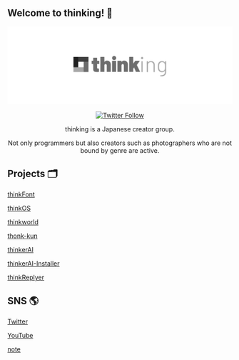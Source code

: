 ## Welcome to thinking! 👋

![thinkingのロゴ](https://raw.githubusercontent.com/thinking-grp/.github/main/img/header.jpg)

<div align="center">
  <a href="https://twitter.com/intent/follow?screen_name=thinking_grp" target="_blank" rel="noopener noreferrer">
    <img alt="Twitter Follow" src="https://img.shields.io/twitter/follow/thinking_grp?style=social">
  </a>
</div>

<div align="center">
  <p>thinking is a Japanese creator group.</p>
  <p>Not only programmers but also creators such as photographers who are not bound by genre are active.</p>
</div>

## Projects 🗂️

[thinkFont](https://thinking-grp.github.io/project/thinkfont)

[thinkOS](https://thinking-grp.github.io/project/thinkos)

[thinkworld](https://thinking-grp.github.io/project/thinkworld)

[thonk-kun](https://github.com/thinking-grp/thonk-kun)

[thinkerAI](https://github.com/thinking-grp/thinkerAI)

[thinkerAI-Installer](https://github.com/thinking-grp/thinkerAI-Installer)

[thinkReplyer](https://github.com/thinking-grp/thinkReplyer)

## SNS 🌎

[Twitter](https://twitter.com/thinking_grp)

[YouTube](https://www.youtube.com/@thinking_grp)

[note](https://note.com/thinking_grp)
